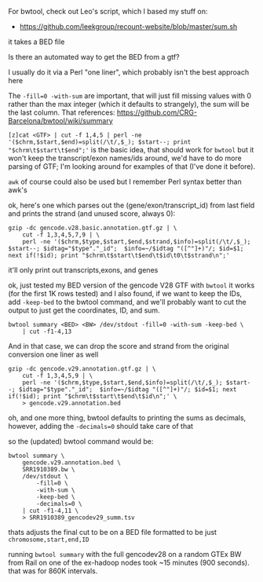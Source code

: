 For bwtool, check out Leo's script, which I based my stuff on:
* https://github.com/leekgroup/recount-website/blob/master/sum.sh

it takes a BED file

Is there an automated way to get the BED from a gtf?

I usually do it via a Perl "one liner", which probably isn't the best approach here

The `-fill=0 -with-sum` are important, that will just fill missing values with 0 rather than the max integer (which it defaults to strangely), the sum will be the last column.  That references: https://github.com/CRG-Barcelona/bwtool/wiki/summary

`[z]cat <GTF> | cut -f 1,4,5 | perl -ne '($chrm,$start,$end)=split(/\t/,$_); $start--; print "$chrm\t$start\t$end";'` is the basic idea, that should work for `bwtool` but it won't keep the transcript/exon names/ids around, we'd have to do more parsing of GTF; I'm looking around for examples of that (I've done it before).

`awk` of course could also be used
but I remember Perl syntax better than awk's

ok, here's one which parses out the (gene/exon/transcript_id) from last field and prints the strand (and unused score, always 0):

```
gzip -dc gencode.v28.basic.annotation.gtf.gz | \
    cut -f 1,3,4,5,7,9 | \
    perl -ne '($chrm,$type,$start,$end,$strand,$info)=split(/\t/,$_); $start--; $idtag="$type"."_id";  $info=~/$idtag "([^"]+)"/; $id=$1; next if(!$id); print "$chrm\t$start\t$end\t$id\t0\t$strand\n";'
```

it'll only print out transcripts,exons, and genes

ok, just tested my BED version of the gencode V28 GTF with `bwtool` it works (for the first 1K rows tested) and I also found, if we want to keep the IDs, add `-keep-bed` to the bwtool command, and we'll probably want to cut the output to just get the coordinates, ID, and sum.

```
bwtool summary <BED> <BW> /dev/stdout -fill=0 -with-sum -keep-bed \
    | cut -f1-4,13
```

And in that case, we can drop the score and strand from the original conversion one liner as well

```
gzip -dc gencode.v29.annotation.gtf.gz | \
    cut -f 1,3,4,5,9 | \
    perl -ne '($chrm,$type,$start,$end,$info)=split(/\t/,$_); $start--; $idtag="$type"."_id";  $info=~/$idtag "([^"]+)"/; $id=$1; next if(!$id); print "$chrm\t$start\t$end\t$id\n";' \
    > gencode.v29.annotation.bed
```
oh, and one more thing, bwtool defaults to printing the sums as decimals, however, adding the `-decimals=0` should take care of that

so the (updated) bwtool command would be:

```
bwtool summary \
    gencode.v29.annotation.bed \
    SRR1910389.bw \
    /dev/stdout \
        -fill=0 \
        -with-sum \
        -keep-bed \
        -decimals=0 \
    | cut -f1-4,11 \
    > SRR1910389_gencodev29_summ.tsv
```

thats adjusts the final cut to be on a BED file formatted to be just `chromosome,start,end,ID`

running `bwtool summary` with the full gencodev28 on a random GTEx BW from Rail on one of the ex-hadoop nodes took ~15 minutes (900 seconds).  that was for 860K intervals.
